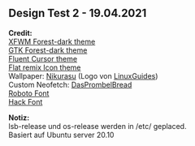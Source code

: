 ## Design Test 2 - 19.04.2021

**Credit:**  
[XFWM Forest-dark theme](https://www.gnome-look.org/p/1350789/)  
[GTK Forest-dark theme](https://www.pling.com/p/1265992/)  
[Fluent Cursor theme](https://www.pling.com/s/XFCE/p/1499852/)  
[Flat remix Icon theme](https://www.pling.com/p/1012430)  
Wallpaper: [Nikurasu](https://github.com/Nikurasukun) (Logo von [LinuxGuides](https://www.youtube.com/channel/UCHZyqB9qHGGGw5QeRVEbQDg))  
Custom Neofetch: [DasPrombelBread](https://github.com/DasPrombelBread)  
[Roboto Font](https://fonts.google.com/specimen/Roboto)  
[Hack Font](https://sourcefoundry.org/hack/)  

**Notiz:**  
lsb-release und os-release werden in /etc/ geplaced.  
Basiert auf Ubuntu server 20.10  
